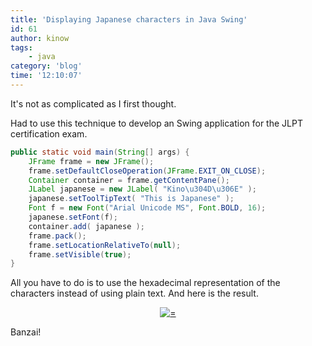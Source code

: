 ```yaml
---
title: 'Displaying Japanese characters in Java Swing'
id: 61
author: kinow
tags: 
    - java
category: 'blog'
time: '12:10:07'
---
```

It's not as complicated as I first thought.

Had to use this technique to develop an Swing application for the JLPT certification exam.

```java
public static void main(String[] args) {
	JFrame frame = new JFrame();
	frame.setDefaultCloseOperation(JFrame.EXIT_ON_CLOSE);
	Container container = frame.getContentPane();
	JLabel japanese = new JLabel( "Kino\u304D\u306E" );
	japanese.setToolTipText( "This is Japanese" );
	Font f = new Font("Arial Unicode MS", Font.BOLD, 16);
	japanese.setFont(f);
	container.add( japanese );
	frame.pack();
	frame.setLocationRelativeTo(null);
	frame.setVisible(true);
}
```

All you have to do is to use the hexadecimal representation of the characters instead of using plain text. And here is the result.

<div class='row'>
<div class="ui container" style='text-align: center;'>
<figure>
<a href="{{assets.kino}}" rel="prettyPhoto" class="thumbnail" title="">
<img class="ui fluid image" src="{{assets.kino}}" alt="=" />
</a>
<figcaption></figcaption>
</figure>
</div>
</div>

Banzai!